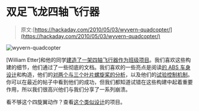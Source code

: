# 双足飞龙四轴飞行器

> 原文:[https://hackaday.com/2010/05/03/wyvern-quadcopter/](https://hackaday.com/2010/05/03/wyvern-quadcopter/)

![](../Images/5229121822389f0c3a86f8f6e319d37b.png "wyvern-quadcopter")

[William Etter]和他的同学[建造了一架四轴飞行器作为班级项目](http://wyvernupenn.blogspot.com/)。我们喜欢这些构建的细节，他们通过了一些彻底的文档。我们喜欢的一些亮点是阅读[的 ABS 车身设计](http://wyvernupenn.blogspot.com/2010/04/mechanical-design.html)和构造，他们的[对两个与三个叶片螺旋桨的分析](http://wyvernupenn.blogspot.com/2010/04/mechanical-design.html)，以及他们的[试验控制机制](http://wyvernupenn.blogspot.com/2010/04/controller.html)。你可以在最近的帖子中看到他们的成功，但我们都知道试错在这些构建中起着重要作用，所以我们很高兴他们与我们分享了一系列崩溃。

看不够这个四旋翼动作？查看[这个类似设计](http://hackaday.com/2010/01/15/aeroquad-build-your-own-quadcopter/)的项目。